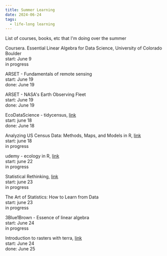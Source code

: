 ```yaml
---
title: Summer Learning
date: 2024-06-24
tags:
  - life-long learning
---
```


List of courses, books, etc that I'm doing over the summer

Coursera. Essential Linear Algebra for Data Science, University of Colorado Boulder<br>
start: June 9<br>
in progress

ARSET - Fundamentals of remote sensing<br>
start: June 19<br>
done: June 19

ARSET - NASA's Earth Observing Fleet<br>
start: June 19<br>
done: June 19

EcoDataScience - tidycensus, [link](https://github.com/ecodatascience/2024-01-17-tidycensus)<br>
start: june 18<br>
done: June 18

Analyzing US Census Data: Methods, Maps, and Models in R, [link](https://walker-data.com/census-r/)<br>
start: june 18<br>
in progress

udemy - ecology in R, [link](https://www.udemy.com/course/ecology-in-r/learn/lecture/18207604)<br>
start: june 22<br>
in progress

Statistical Rethinking, [link](https://github.com/rmcelreath/stat_rethinking_2024)<br>
start: june 23<br>
in progress

The Art of Statistics: How to Learn from Data<br>
start: june 23<br>
in progress

3Blue1Brown - Essence of linear algebra<br>
start: June 24<br>
in progress

Introduction to rasters with terra, [link](https://jflowernet.github.io/intro-terra-ecodatascience/)<br>
start: June 24<br>
done: June 25

